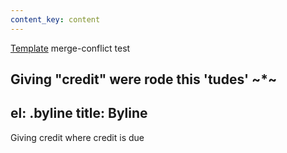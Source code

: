 ```yaml
---
content_key: content
---
```

[Template](../../patterns/03-templates-00-page/03-templates-00-page.html) merge-conflict test

Giving \"credit"
were rode this \'tudes'
~*~
---
el: .byline
title: Byline
---
Giving credit where credit is due
